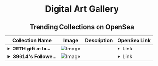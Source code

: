 <div align="center">

# Digital Art Gallery

## Trending Collections on OpenSea

| Collection Name                       | Image                                                                                     | Description                       | OpenSea Link                                                                                          |
|---------------------------------------|-------------------------------------------------------------------------------------------|-----------------------------------|--------------------------------------------------------------------------------------------------------|
| **<details><summary>2ETH gift at lc...</summary>2ETH gift at lc.cx/ldo</details>** | ![Image](https://i.seadn.io/s/raw/files/fe50a273d2ae2ff8c584e12f8cc2171d.png?w=500&auto=format?w=200&auto=format) |  | <details><summary>Link</summary>[2ETH gift at lc.cx/ldo](https://opensea.io/collection/2eth-gift-at-lc-cx-ldo-178)</details> |
| **<details><summary>39614's Followe...</summary>39614's Follower</details>** | ![Image](https://i.seadn.io/s/raw/files/19f9f090920392cc3650cbdf4361755b.png?w=500&auto=format?w=200&auto=format) |  | <details><summary>Link</summary>[39614's Follower](https://opensea.io/collection/39614-s-follower)</details> |

</div>